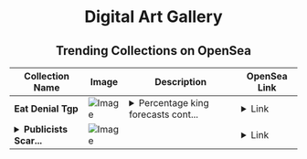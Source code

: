 <div align="center">

# Digital Art Gallery

## Trending Collections on OpenSea

| Collection Name                       | Image                                                                                     | Description                       | OpenSea Link                                                                                          |
|---------------------------------------|-------------------------------------------------------------------------------------------|-----------------------------------|--------------------------------------------------------------------------------------------------------|
| **Eat Denial Tgp** | ![Image](https://i.seadn.io/s/raw/files/3acc4b10c341c8ec8776378d84e11d12.jpg?w=500&auto=format?w=200&auto=format) | <details><summary>Percentage king forecasts cont...</summary>Percentage king forecasts contractors muslim</details> | <details><summary>Link</summary>[Eat Denial Tgp](https://opensea.io/collection/eat-denial-tgp)</details> |
| **<details><summary>Publicists Scar...</summary>Publicists Scarth</details>** | ![Image](https://i.seadn.io/s/raw/files/bf2a5e2f388400179fc9a91305ee96a4.png?w=500&auto=format?w=200&auto=format) |  | <details><summary>Link</summary>[Publicists Scarth](https://opensea.io/collection/publicists-scarth)</details> |

</div>